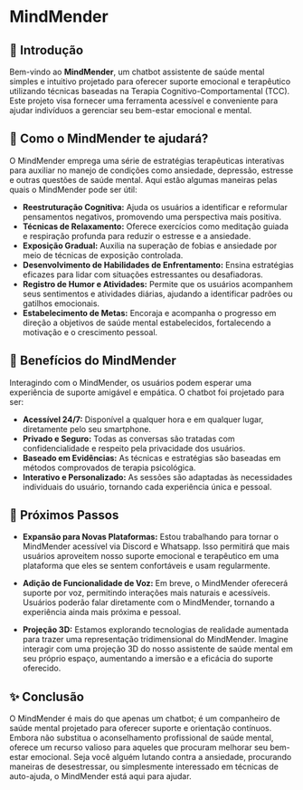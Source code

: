 # MindMender

## 🌟 Introdução
Bem-vindo ao **MindMender**, um chatbot assistente de saúde mental simples e intuitivo projetado para oferecer suporte emocional e terapêutico utilizando técnicas baseadas na Terapia Cognitivo-Comportamental (TCC). Este projeto visa fornecer uma ferramenta acessível e conveniente para ajudar indivíduos a gerenciar seu bem-estar emocional e mental.

## 🚀 Como o MindMender te ajudará?
O MindMender emprega uma série de estratégias terapêuticas interativas para auxiliar no manejo de condições como ansiedade, depressão, estresse e outras questões de saúde mental. Aqui estão algumas maneiras pelas quais o MindMender pode ser útil:

- **Reestruturação Cognitiva:** Ajuda os usuários a identificar e reformular pensamentos negativos, promovendo uma perspectiva mais positiva.
- **Técnicas de Relaxamento:** Oferece exercícios como meditação guiada e respiração profunda para reduzir o estresse e a ansiedade.
- **Exposição Gradual:** Auxilia na superação de fobias e ansiedade por meio de técnicas de exposição controlada.
- **Desenvolvimento de Habilidades de Enfrentamento:** Ensina estratégias eficazes para lidar com situações estressantes ou desafiadoras.
- **Registro de Humor e Atividades:** Permite que os usuários acompanhem seus sentimentos e atividades diárias, ajudando a identificar padrões ou gatilhos emocionais.
- **Estabelecimento de Metas:** Encoraja e acompanha o progresso em direção a objetivos de saúde mental estabelecidos, fortalecendo a motivação e o crescimento pessoal.

## 📅 Benefícios do MindMender
Interagindo com o MindMender, os usuários podem esperar uma experiência de suporte amigável e empática. O chatbot foi projetado para ser:

- **Acessível 24/7:** Disponível a qualquer hora e em qualquer lugar, diretamente pelo seu smartphone.
- **Privado e Seguro:** Todas as conversas são tratadas com confidencialidade e respeito pela privacidade dos usuários.
- **Baseado em Evidências:** As técnicas e estratégias são baseadas em métodos comprovados de terapia psicológica.
- **Interativo e Personalizado:** As sessões são adaptadas às necessidades individuais do usuário, tornando cada experiência única e pessoal.

## 🚀 Próximos Passos

- **Expansão para Novas Plataformas:** Estou trabalhando para tornar o MindMender acessível via Discord e Whatsapp. Isso permitirá que mais usuários aproveitem nosso suporte emocional e terapêutico em uma plataforma que eles se sentem confortáveis e usam regularmente.

- **Adição de Funcionalidade de Voz:** Em breve, o MindMender oferecerá suporte por voz, permitindo interações mais naturais e acessíveis. Usuários poderão falar diretamente com o MindMender, tornando a experiência ainda mais próxima e pessoal.

- **Projeção 3D:** Estamos explorando tecnologias de realidade aumentada para trazer uma representação tridimensional do MindMender. Imagine interagir com uma projeção 3D do nosso assistente de saúde mental em seu próprio espaço, aumentando a imersão e a eficácia do suporte oferecido.

## ✨ Conclusão
O MindMender é mais do que apenas um chatbot; é um companheiro de saúde mental projetado para oferecer suporte e orientação contínuos. Embora não substitua o aconselhamento profissional de saúde mental, oferece um recurso valioso para aqueles que procuram melhorar seu bem-estar emocional. Seja você alguém lutando contra a ansiedade, procurando maneiras de desestressar, ou simplesmente interessado em técnicas de auto-ajuda, o MindMender está aqui para ajudar.

